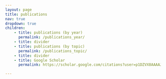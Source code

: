 ```yaml
---
layout: page
title: publications
nav: true
dropdown: true
children: 
    - title: publications (by year)
      permalink: /publications_year/
    - title: divider
    - title: publications (by topic)
      permalink: /publications_topic/
    - title: divider
    - title: Google Scholar
      permalink: https://scholar.google.com/citations?user=p1DZVX8AAAAJ

---
```

